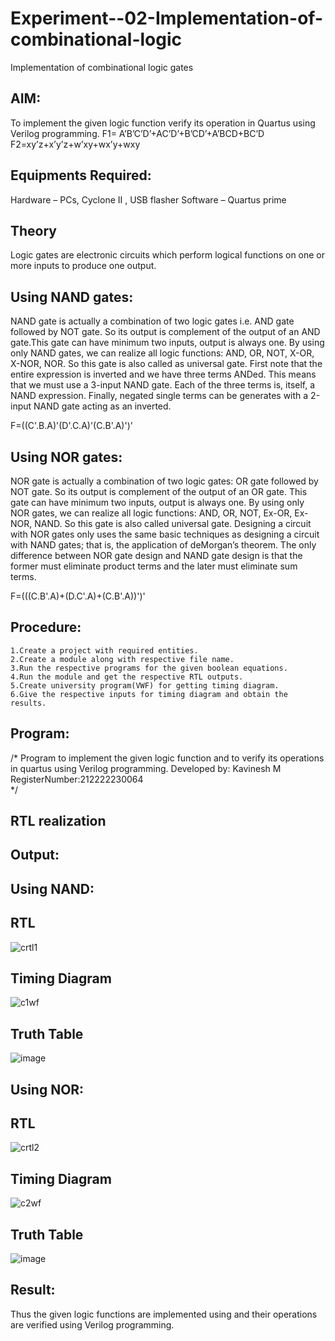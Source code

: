 # Experiment--02-Implementation-of-combinational-logic
Implementation of combinational logic gates
 
## AIM:
To implement the given logic function verify its operation in Quartus using Verilog programming.
 F1= A’B’C’D’+AC’D’+B’CD’+A’BCD+BC’D
F2=xy’z+x’y’z+w’xy+wx’y+wxy
 
 
 
## Equipments Required:
 Hardware – PCs, Cyclone II , USB flasher
 Software – Quartus prime


## Theory
 Logic gates are electronic circuits which perform logical functions on one or more inputs to produce one output.
## Using NAND gates:
   NAND gate is actually a combination of two logic gates i.e. AND gate followed by NOT gate. So its output is complement of the output of an AND gate.This gate can have minimum two inputs, output is always one. By using only NAND gates, we can realize all logic functions: AND, OR, NOT, X-OR, X-NOR, NOR. So this gate is also called as universal gate. First note that the entire expression is inverted and we have three terms ANDed. This means that we must use a 3-input NAND gate. Each of the three terms is, itself, a NAND expression. Finally, negated single terms can be generates with a 2-input NAND gate acting as an inverted.

F=((C'.B.A)'(D'.C.A)'(C.B'.A)')'
## Using NOR gates:
   NOR gate is actually a combination of two logic gates: OR gate followed by NOT gate. So its output is complement of the output of an OR gate. This gate can have minimum two inputs, output is always one. By using only NOR gates, we can realize all logic functions: AND, OR, NOT, Ex-OR, Ex-NOR, NAND. So this gate is also called universal gate. Designing a circuit with NOR gates only uses the same basic techniques as designing a circuit with NAND gates; that is, the application of deMorgan’s theorem. The only difference between NOR gate design and NAND gate design is that the former must eliminate product terms and the later must eliminate sum terms.

F=(((C.B'.A)+(D.C'.A)+(C.B'.A))')'
## Procedure:
```
1.Create a project with required entities. 
2.Create a module along with respective file name.
3.Run the respective programs for the given boolean equations. 
4.Run the module and get the respective RTL outputs.
5.Create university program(VWF) for getting timing diagram. 
6.Give the respective inputs for timing diagram and obtain the results.
```
## Program:
/*
Program to implement the given logic function and to verify its operations in quartus using Verilog programming.
Developed by: Kavinesh M
RegisterNumber:212222230064  
*/
## RTL realization

## Output:
## Using NAND:
## RTL
![crtl1](https://user-images.githubusercontent.com/118466561/234770092-caafa17a-d126-46a8-903e-7c809829aff4.png)
## Timing Diagram
![c1wf](https://user-images.githubusercontent.com/118466561/234770552-3123b328-c893-448a-8448-1e347a30f764.png)
## Truth Table
![image](https://user-images.githubusercontent.com/118466561/234770890-e6332bc7-f840-47fa-b2f1-c40654db6e95.png)
## Using NOR:
## RTL
![crtl2](https://user-images.githubusercontent.com/118466561/234771558-2da86a3a-1da2-4609-81ab-9deb71b4ad22.png)

## Timing Diagram
![c2wf](https://user-images.githubusercontent.com/118466561/234771592-3bdac7b4-9f1c-4053-ae80-e0dbe6e1b251.png)

## Truth Table
![image](https://user-images.githubusercontent.com/118466561/234771646-e13a292e-57ad-40bc-8307-d7029fd80548.png)

## Result:
Thus the given logic functions are implemented using  and their operations are verified using Verilog programming.
